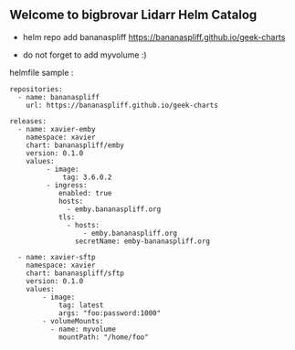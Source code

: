 ## Welcome to bigbrovar Lidarr  Helm Catalog

- helm repo add bananaspliff https://bananaspliff.github.io/geek-charts

- do not forget to add myvolume :)


helmfile sample :

    repositories:
      - name: bananaspliff
        url: https://bananaspliff.github.io/geek-charts

    releases:
      - name: xavier-emby
        namespace: xavier
        chart: bananaspliff/emby
        version: 0.1.0
        values:
             - image:
                 tag: 3.6.0.2
             - ingress:
                enabled: true
                hosts:
                  - emby.bananaspliff.org
                tls:
                  - hosts:
                      - emby.bananaspliff.org
                    secretName: emby-bananaspliff.org

      - name: xavier-sftp
        namespace: xavier
        chart: bananaspliff/sftp
        version: 0.1.0
        values:
            - image:
                tag: latest
                args: "foo:password:1000"
            - volumeMounts:
              - name: myvolume
                mountPath: "/home/foo"
